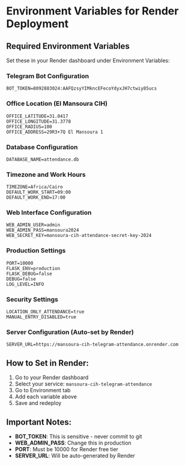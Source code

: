 # Environment Variables for Render Deployment

## Required Environment Variables

Set these in your Render dashboard under Environment Variables:

### Telegram Bot Configuration
```
BOT_TOKEN=8092883024:AAFQzsyYIMkncEFecoYdyxJH7ctwiy85ucs
```

### Office Location (El Mansoura CIH)
```
OFFICE_LATITUDE=31.0417
OFFICE_LONGITUDE=31.3778
OFFICE_RADIUS=100
OFFICE_ADDRESS=29R3+7Q El Mansoura 1
```

### Database Configuration
```
DATABASE_NAME=attendance.db
```

### Timezone and Work Hours
```
TIMEZONE=Africa/Cairo
DEFAULT_WORK_START=09:00
DEFAULT_WORK_END=17:00
```

### Web Interface Configuration
```
WEB_ADMIN_USER=admin
WEB_ADMIN_PASS=mansoura2024
WEB_SECRET_KEY=mansoura-cih-attendance-secret-key-2024
```

### Production Settings
```
PORT=10000
FLASK_ENV=production
FLASK_DEBUG=false
DEBUG=false
LOG_LEVEL=INFO
```

### Security Settings
```
LOCATION_ONLY_ATTENDANCE=true
MANUAL_ENTRY_DISABLED=true
```

### Server Configuration (Auto-set by Render)
```
SERVER_URL=https://mansoura-cih-telegram-attendance.onrender.com
```

## How to Set in Render:

1. Go to your Render dashboard
2. Select your service: `mansoura-cih-telegram-attendance`
3. Go to Environment tab
4. Add each variable above
5. Save and redeploy

## Important Notes:

- **BOT_TOKEN**: This is sensitive - never commit to git
- **WEB_ADMIN_PASS**: Change this in production
- **PORT**: Must be 10000 for Render free tier
- **SERVER_URL**: Will be auto-generated by Render 